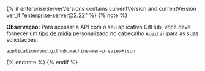 {% if enterpriseServerVersions contains currentVersion and currentVersion ver_lt "enterprise-server@2.22" %}
{% note %}

**Observação:** Para acessar a API com o seu aplicativo GitHub, você deve fornecer um [tipo de mídia](/v3/media) personalizado no cabeçalho `Aceitar` para as suas solicitações.

`application/vnd.github.machine-man-preview+json`

{% endnote %}
{% endif %}
